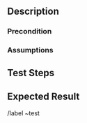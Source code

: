 <!-- Fill in the title above of the test -->

## Description

<!-- The description should tell the tester what they’re going to test and include any other pertinent information such as the test environment, test data, and preconditions/assumptions. -->


### Precondition

<!-- Any preconditions that must be met prior to the test being executed. -->


### Assumptions

<!-- Any assumptions that apply to the test -->


## Test Steps

<!-- The test steps should include the data and information on how to execute the test.

This is perhaps the most important part of a test case.

Keep this section clear and concise (a list would be fine), but don’t leave out any necessary details.

Use Checked Lists and feel free to assign a person like so:

- [ ] Step - @username
-->



## Expected Result

<!-- The expected result tells the tester what they should experience as a result of the test steps.

This is how the tester determines if the test case is a “pass” or “fail”. -->



/label ~test

